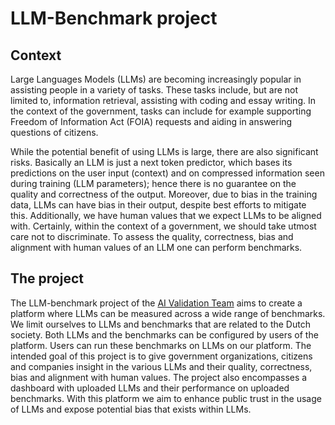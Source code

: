 # LLM-Benchmark project

## Context

Large Languages Models (LLMs) are becoming increasingly popular in assisting people in
a variety of tasks. These tasks include, but are not limited to, information retrieval, assisting with
coding and essay writing. In the context of the government, tasks can include for example supporting
Freedom of Information Act (FOIA) requests and aiding in answering questions of citizens.

While the potential benefit of using LLMs is large, there are also significant risks.
Basically an LLM is just a next token predictor, which bases its predictions on the user input (context) and
on compressed information seen during training (LLM parameters); hence there
is no guarantee on the quality and correctness of the output. Moreover, due to
bias in the training data, LLMs can have bias in their output, despite best efforts
to mitigate this. Additionally, we have human values that we expect LLMs to be aligned with.
Certainly, within the context of a government, we should take utmost care not to discriminate.
To assess the quality, correctness, bias and alignment with human values of an LLM one can perform
benchmarks.

## The project

The LLM-benchmark project of the [AI Validation Team](../../About/team.md) aims to create a platform where LLMs can be
measured across a wide range of benchmarks. We limit ourselves to LLMs and benchmarks that are related to the
Dutch society. Both LLMs and the benchmarks can be configured by users of the platform.
Users can run these benchmarks on LLMs on our platform. The intended goal of this project is to give government
organizations, citizens and companies insight in the various LLMs and their quality, correctness, bias and
alignment with human values. The project also encompasses a dashboard with uploaded LLMs and their performance
on uploaded benchmarks. With this platform we aim to enhance public trust in the usage of LLMs and expose
potential bias that exists within LLMs.

